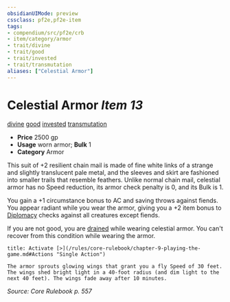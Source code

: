 ```yaml
---
obsidianUIMode: preview
cssclass: pf2e,pf2e-item
tags:
- compendium/src/pf2e/crb
- item/category/armor
- trait/divine
- trait/good
- trait/invested
- trait/transmutation
aliases: ["Celestial Armor"]
---
```

# Celestial Armor *Item 13*  
[divine](/rules/traits/divine.md)  [good](/rules/traits/good.md)  [invested](/rules/traits/invested.md)  [transmutation](/rules/traits/transmutation.md)  

- **Price** 2500 gp
- **Usage** worn armor; **Bulk** 1
- **Category** Armor

This suit of +2 resilient chain mail is made of fine white links of a strange and slightly translucent pale metal, and the sleeves and skirt are fashioned into smaller trails that resemble feathers. Unlike normal chain mail, celestial armor has no Speed reduction, its armor check penalty is 0, and its Bulk is 1.

You gain a +1 circumstance bonus to AC and saving throws against fiends. You appear radiant while you wear the armor, giving you a +2 item bonus to [Diplomacy](/compendium/skills.md#Diplomacy) checks against all creatures except fiends.

If you are not good, you are [drained](/rules/conditions.md#Drained) while wearing celestial armor. You can't recover from this condition while wearing the armor.

```ad-embed-ability
title: Activate [>](/rules/core-rulebook/chapter-9-playing-the-game.md#Actions "Single Action")

The armor sprouts glowing wings that grant you a fly Speed of 30 feet. The wings shed bright light in a 40-foot radius (and dim light to the next 40 feet). The wings fade away after 10 minutes.
```

*Source: Core Rulebook p. 557*
